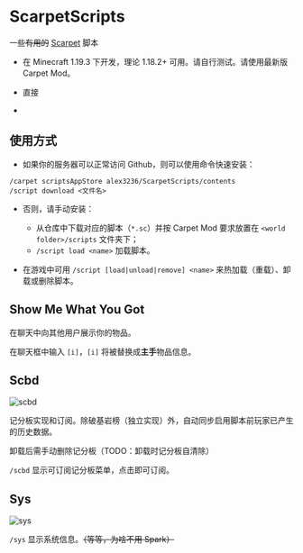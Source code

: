 # ScarpetScripts

一些~~有用的~~ [Scarpet](https://github.com/gnembon/scarpet) 脚本

- 在 Minecraft 1.19.3 下开发，理论 1.18.2+ 可用。请自行测试。请使用最新版 Carpet Mod。

- 直接

- 

## 使用方式

- 如果你的服务器可以正常访问 Github，则可以使用命令快速安装：
```
/carpet scriptsAppStore alex3236/ScarpetScripts/contents
/script download <文件名>
```
- 否则，请手动安装：
  - 从仓库中下载对应的脚本（`*.sc`）并按 Carpet Mod 要求放置在 `<world folder>/scripts` 文件夹下；
  - `/script load <name>` 加载脚本。

- 在游戏中可用 `/script [load|unload|remove] <name>` 来热加载（重载）、卸载或删除脚本。

## Show Me What You Got

在聊天中向其他用户展示你的物品。

在聊天框中输入 `[i]`，`[i]` 将被替换成**主手**物品信息。


## Scbd

![scbd](https://s2.loli.net/2022/11/21/1HScua4GfBJIrg2.png)

记分板实现和订阅。除破基岩榜（独立实现）外，自动同步启用脚本前玩家已产生的历史数据。

卸载后需手动删除记分板（TODO：卸载时记分板自清除）

`/scbd` 显示可订阅记分板菜单，点击即可订阅。

## Sys

![sys](https://s2.loli.net/2022/11/21/GeOWAPXzv67wCB9.png)

`/sys` 显示系统信息。~~（等等，为啥不用 Spark）~~
